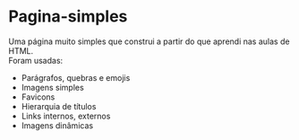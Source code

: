 # Pagina-simples
 Uma página muito simples que construi a partir do que aprendi nas aulas de HTML.<br> Foram usadas: </br>
 <ul>
 <li>Parágrafos, quebras e emojis</li>
 <li>Imagens simples</li>
 <li>Favicons</li>
 <li>Hierarquia de títulos</li>
 <li>Links internos, externos</li>
 <li>Imagens dinâmicas</li> 
 </ul>
